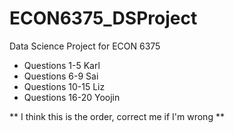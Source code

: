 # ECON6375_DSProject
Data Science Project for ECON 6375
- Questions 1-5 Karl
- Questions 6-9 Sai
- Questions 10-15 Liz
- Questions 16-20 Yoojin

** I think this is the order, correct me if I'm wrong **
